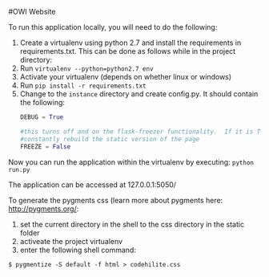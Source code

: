 
#OWI Website






To run this application locally, you will need to do the following:

1. Create a virtualenv using python 2.7 and install the requirements in requirements.txt. This can be done as follows while in the project directory:
  1. Run `virtualenv --python=python2.7 env`
  2. Activate your virtualenv (depends on whether linux or windows)
  3. Run `pip install -r requirements.txt`
2. Change to the `instance` directory and create config.py. It should contain the following:
	```python
	DEBUG = True
	
	#this turns off and on the flask-freezer functionality.  If it is True, flask-freezer will 
	#constantly rebuild the static version of the page 
	FREEZE = False
	
	```

Now you can run the application within the virtualenv by executing:
`python run.py`

The application can be accessed at 127.0.0.1:5050/

To generate the pygments css (learn more about pygments here: http://pygments.org/:

1. set the current directory in the shell to the css directory in the static folder
2. activeate the project virtualenv
3. enter the following shell command:
```shell
$ pygmentize -S default -f html > codehilite.css
```

